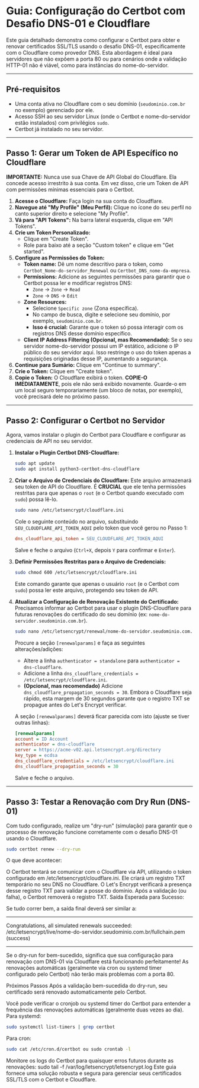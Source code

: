 # Guia: Configuração do Certbot com Desafio DNS-01 e Cloudflare

Este guia detalhado demonstra como configurar o Certbot para obter e renovar certificados SSL/TLS usando o desafio DNS-01, especificamente com o Cloudflare como provedor DNS. Esta abordagem é ideal para servidores que não expõem a porta 80 ou para cenários onde a validação HTTP-01 não é viável, como para instâncias do nome-do-servidor.

---

## Pré-requisitos

*   Uma conta ativa no Cloudflare com o seu domínio (`seudominio.com.br` no exemplo) gerenciado por ele.
*   Acesso SSH ao seu servidor Linux (onde o Certbot e nome-do-servidor estão instalados) com privilégios `sudo`.
*   Certbot já instalado no seu servidor.

---

## Passo 1: Gerar um Token de API Específico no Cloudflare

**IMPORTANTE:** Nunca use sua Chave de API Global do Cloudflare. Ela concede acesso irrestrito à sua conta. Em vez disso, crie um Token de API com permissões mínimas essenciais para o Certbot.

1.  **Acesse o Cloudflare:** Faça login na sua conta do Cloudflare.
2.  **Navegue até "My Profile" (Meu Perfil):** Clique no ícone do seu perfil no canto superior direito e selecione "My Profile".
3.  **Vá para "API Tokens":** Na barra lateral esquerda, clique em "API Tokens".
4.  **Crie um Token Personalizado:**
    *   Clique em "Create Token".
    *   Role para baixo até a seção "Custom token" e clique em "Get started".
5.  **Configure as Permissões do Token:**
    *   **Token name:** Dê um nome descritivo para o token, como `Certbot_Nome-do-servidor_Renewal` ou `Certbot_DNS_nome-da-empresa`.
    *   **Permissions:** Adicione as seguintes permissões para garantir que o Certbot possa ler e modificar registros DNS:
        *   `Zone` -> `Zone` -> `Read`
        *   `Zone` -> `DNS` -> `Edit`
    *   **Zone Resources:**
        *   Selecione `Specific zone` (Zona específica).
        *   No campo de busca, digite e selecione seu domínio, por exemplo, `seudominio.com.br`.
        *   **Isso é crucial:** Garante que o token só possa interagir com os registros DNS desse domínio específico.
    *   **Client IP Address Filtering (Opcional, mas Recomendado):** Se o seu servidor nome-do-servidor possui um IP estático, adicione o IP público do seu servidor aqui. Isso restringe o uso do token apenas a requisições originadas desse IP, aumentando a segurança.
6.  **Continue para Sumário:** Clique em "Continue to summary".
7.  **Crie o Token:** Clique em "Create token".
8.  **Copie o Token:** O Cloudflare exibirá o token. **COPIE-O IMEDIATAMENTE**, pois ele não será exibido novamente. Guarde-o em um local seguro temporariamente (um bloco de notas, por exemplo), você precisará dele no próximo passo.

---

## Passo 2: Configurar o Certbot no Servidor

Agora, vamos instalar o plugin do Certbot para Cloudflare e configurar as credenciais de API no seu servidor.

1.  **Instalar o Plugin Certbot DNS-Cloudflare:**
    ```bash
    sudo apt update
    sudo apt install python3-certbot-dns-cloudflare
    ```

2.  **Criar o Arquivo de Credenciais do Cloudflare:**
    Este arquivo armazenará seu token de API do Cloudflare. É **CRUCIAL** que ele tenha permissões restritas para que apenas o `root` (e o Certbot quando executado com `sudo`) possa lê-lo.

    ```bash
    sudo nano /etc/letsencrypt/cloudflare.ini
    ```
    Cole o seguinte conteúdo no arquivo, substituindo `SEU_CLOUDFLARE_API_TOKEN_AQUI` pelo token que você gerou no Passo 1:
    ```ini
    dns_cloudflare_api_token = SEU_CLOUDFLARE_API_TOKEN_AQUI
    ```
    Salve e feche o arquivo (`Ctrl+X`, depois `Y` para confirmar e `Enter`).

3.  **Definir Permissões Restritas para o Arquivo de Credenciais:**
    ```bash
    sudo chmod 600 /etc/letsencrypt/cloudflare.ini
    ```
    Este comando garante que apenas o usuário `root` (e o Certbot com `sudo`) possa ler este arquivo, protegendo seu token de API.

4.  **Atualizar a Configuração de Renovação Existente do Certificado:**
    Precisamos informar ao Certbot para usar o plugin DNS-Cloudflare para futuras renovações do certificado do seu domínio (ex: `nome-do-servidor.seudominio.com.br`).

    ```bash
    sudo nano /etc/letsencrypt/renewal/nome-do-servidor.seudominio.com.br.conf
    ```
    Procure a seção `[renewalparams]` e faça as seguintes alterações/adições:
    *   Altere a linha `authenticator = standalone` para `authenticator = dns-cloudflare`.
    *   Adicione a linha `dns_cloudflare_credentials = /etc/letsencrypt/cloudflare.ini`.
    *   **(Opcional, mas recomendado)** Adicione `dns_cloudflare_propagation_seconds = 30`. Embora o Cloudflare seja rápido, esta margem de 30 segundos garante que o registro TXT se propague antes do Let's Encrypt verificar.

    A seção `[renewalparams]` deverá ficar parecida com isto (ajuste se tiver outras linhas):
    ```ini
    [renewalparams]
    account = ID Account
    authenticator = dns-cloudflare
    server = https://acme-v02.api.letsencrypt.org/directory
    key_type = ecdsa
    dns_cloudflare_credentials = /etc/letsencrypt/cloudflare.ini
    dns_cloudflare_propagation_seconds = 30
    ```
    Salve e feche o arquivo.

---

## Passo 3: Testar a Renovação com Dry Run (DNS-01)

Com tudo configurado, realize um "dry-run" (simulação) para garantir que o processo de renovação funcione corretamente com o desafio DNS-01 usando o Cloudflare.

```bash
sudo certbot renew --dry-run
```

O que deve acontecer:

O Certbot tentará se comunicar com o Cloudflare via API, utilizando o token configurado em /etc/letsencrypt/cloudflare.ini.
Ele criará um registro TXT temporário no seu DNS no Cloudflare.
O Let's Encrypt verificará a presença desse registro TXT para validar a posse do domínio.
Após a validação (ou falha), o Certbot removerá o registro TXT.
Saída Esperada para Sucesso:

Se tudo correr bem, a saída final deverá ser similar a:

- - - - - - - - - - - - - - - - - - - - - - - - - - - - - - - - - - - - - - - -
Congratulations, all simulated renewals succeeded:
/etc/letsencrypt/live/nome-do-servidor.seudominio.com.br/fullchain.pem (success)
- - - - - - - - - - - - - - - - - - - - - - - - - - - - - - - - - - - - - - - -

Se o dry-run for bem-sucedido, significa que sua configuração para renovação com DNS-01 via Cloudflare está funcionando perfeitamente! As renovações automáticas (geralmente via cron ou systemd timer configurado pelo Certbot) não terão mais problemas com a porta 80.

Próximos Passos
Após a validação bem-sucedida do dry-run, seu certificado será renovado automaticamente pelo Certbot.

Você pode verificar o cronjob ou systemd timer do Certbot para entender a frequência das renovações automáticas (geralmente duas vezes ao dia).
Para systemd:
```bash
sudo systemctl list-timers | grep certbot
```

Para cron:
```bash
sudo cat /etc/cron.d/certbot ou sudo crontab -l
```
Monitore os logs do Certbot para quaisquer erros futuros durante as renovações: sudo tail -f /var/log/letsencrypt/letsencrypt.log
Este guia fornece uma solução robusta e segura para gerenciar seus certificados SSL/TLS com o Certbot e Cloudflare.
